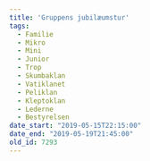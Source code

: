 ```yaml
---
title: 'Gruppens jubilæumstur'
tags:
  - Familie
  - Mikro
  - Mini
  - Junior
  - Trop
  - Skumbaklan
  - Vatiklanet
  - Peliklan
  - Kleptoklan
  - Lederne
  - Bestyrelsen
date_start: "2019-05-15T22:15:00"
date_end: "2019-05-19T21:45:00"
old_id: 7293
---
```

